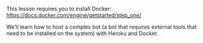 This lesson requires you to install Docker: https://docs.docker.com/engine/getstarted/step_one/

We’ll learn how to host a complex bot (a bot that requires external tools that need to be installed on the system) with Heroku and Docker. 